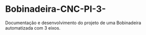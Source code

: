 # Bobinadeira-CNC-PI-3-
Documentação e desenvolvimento do projeto de uma Bobinadeira automatizada com 3 eixos.
